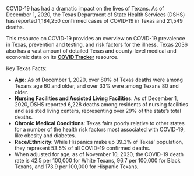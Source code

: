 COVID-19 has had a dramatic impact on the lives of Texans. As of December 1, 2020, the Texas Department of State Health Services (DSHS) has reported 1,184,250 confirmed cases of COVID-19 in Texas and 21,549 deaths.

This resource on COVID-19 provides an overview on COVID-19 prevalence in Texas, prevention and testing, and risk factors for the illness. Texas 2036 also has a vast amount of detailed Texas and county-level medical and economic data on its **[COVID Tracker](https://texas2036.shinyapps.io/covid_tracker/)** resource.

Key Texas Facts:

* **Age**:  As of December 1, 2020, over 80% of Texas deaths were among Texans age 60 and older, and over 33% were among Texans 80 and older.  
* **Nursing Facilities and Assisted Living Facilities**:   As of December 1, 2020, DSHS reported 6,228 deaths among residents of nursing facilities and assisted living centers, representing over 29% of the state’s total deaths.
* **Chronic Medical Conditions**:  Texas fairs poorly relative to other states for a number of the health risk factors most associated with COVID-19, like obesity and diabetes.
* **Race/Ethnicity**:  While Hispanics make up 39.3% of Texas’ population, they represent 53.5% of all COVID-19 confirmed deaths. 
* When adjusted for age, as of November 10, 2020, the COVID-19 death rate is 42.5 per 100,000 for White Texans, 96.7 per 100,000 for Black Texans, and 173.9 per 100,000 for Hispanic Texans.
